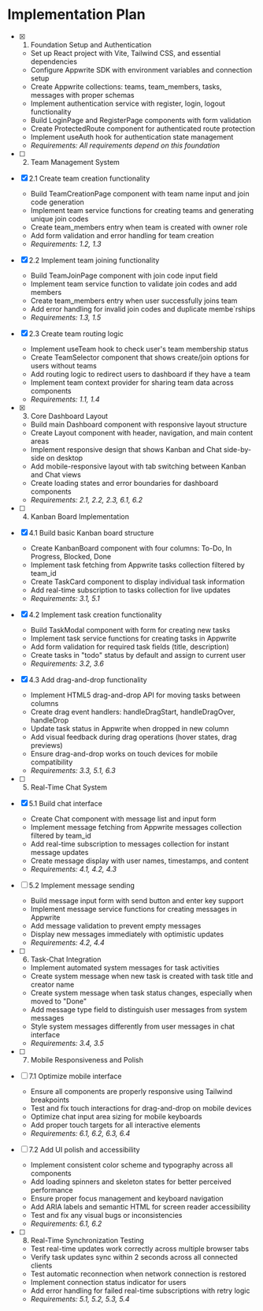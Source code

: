 # Implementation Plan

- [x] 1. Foundation Setup and Authentication









  - Set up React project with Vite, Tailwind CSS, and essential dependencies
  - Configure Appwrite SDK with environment variables and connection setup
  - Create Appwrite collections: teams, team_members, tasks, messages with proper schemas
  - Implement authentication service with register, login, logout functionality
  - Build LoginPage and RegisterPage components with form validation
  - Create ProtectedRoute component for authenticated route protection
  - Implement useAuth hook for authentication state management
  - _Requirements: All requirements depend on this foundation_

- [ ] 2. Team Management System
- [x] 2.1 Create team creation functionality














  - Build TeamCreationPage component with team name input and join code generation
  - Implement team service functions for creating teams and generating unique join codes
  - Create team_members entry when team is created with owner role
  - Add form validation and error handling for team creation
  - _Requirements: 1.2, 1.3_

- [x] 2.2 Implement team joining functionality





  - Build TeamJoinPage component with join code input field
  - Implement team service function to validate join codes and add members
  - Create team_members entry when user successfully joins team
  - Add error handling for invalid join codes and duplicate membe`rships
  - _Requirements: 1.3, 1.5_

- [x] 2.3 Create team routing logic





  - Implement useTeam hook to check user's team membership status
  - Create TeamSelector component that shows create/join options for users without teams
  - Add routing logic to redirect users to dashboard if they have a team
  - Implement team context provider for sharing team data across components
  - _Requirements: 1.1, 1.4_

- [x] 3. Core Dashboard Layout





  - Build main Dashboard component with responsive layout structure
  - Create Layout component with header, navigation, and main content areas
  - Implement responsive design that shows Kanban and Chat side-by-side on desktop
  - Add mobile-responsive layout with tab switching between Kanban and Chat views
  - Create loading states and error boundaries for dashboard components
  - _Requirements: 2.1, 2.2, 2.3, 6.1, 6.2_

- [ ] 4. Kanban Board Implementation
- [x] 4.1 Build basic Kanban board structure




  - Create KanbanBoard component with four columns: To-Do, In Progress, Blocked, Done
  - Implement task fetching from Appwrite tasks collection filtered by team_id
  - Create TaskCard component to display individual task information
  - Add real-time subscription to tasks collection for live updates
  - _Requirements: 3.1, 5.1_

- [x] 4.2 Implement task creation functionality





  - Build TaskModal component with form for creating new tasks
  - Implement task service functions for creating tasks in Appwrite
  - Add form validation for required task fields (title, description)
  - Create tasks in "todo" status by default and assign to current user
  - _Requirements: 3.2, 3.6_

- [x] 4.3 Add drag-and-drop functionality





  - Implement HTML5 drag-and-drop API for moving tasks between columns
  - Create drag event handlers: handleDragStart, handleDragOver, handleDrop
  - Update task status in Appwrite when dropped in new column
  - Add visual feedback during drag operations (hover states, drag previews)
  - Ensure drag-and-drop works on touch devices for mobile compatibility
  - _Requirements: 3.3, 5.1, 6.3_

- [ ] 5. Real-Time Chat System
- [x] 5.1 Build chat interface





  - Create Chat component with message list and input form
  - Implement message fetching from Appwrite messages collection filtered by team_id
  - Add real-time subscription to messages collection for instant message updates
  - Create message display with user names, timestamps, and content
  - _Requirements: 4.1, 4.2, 4.3_

- [ ] 5.2 Implement message sending
  - Build message input form with send button and enter key support
  - Implement message service functions for creating messages in Appwrite
  - Add message validation to prevent empty messages
  - Display new messages immediately with optimistic updates
  - _Requirements: 4.2, 4.4_

- [ ] 6. Task-Chat Integration
  - Implement automated system messages for task activities
  - Create system message when new task is created with task title and creator name
  - Create system message when task status changes, especially when moved to "Done"
  - Add message type field to distinguish user messages from system messages
  - Style system messages differently from user messages in chat interface
  - _Requirements: 3.4, 3.5_

- [ ] 7. Mobile Responsiveness and Polish
- [ ] 7.1 Optimize mobile interface
  - Ensure all components are properly responsive using Tailwind breakpoints
  - Test and fix touch interactions for drag-and-drop on mobile devices
  - Optimize chat input area sizing for mobile keyboards
  - Add proper touch targets for all interactive elements
  - _Requirements: 6.1, 6.2, 6.3, 6.4_

- [ ] 7.2 Add UI polish and accessibility
  - Implement consistent color scheme and typography across all components
  - Add loading spinners and skeleton states for better perceived performance
  - Ensure proper focus management and keyboard navigation
  - Add ARIA labels and semantic HTML for screen reader accessibility
  - Test and fix any visual bugs or inconsistencies
  - _Requirements: 6.1, 6.2_

- [ ] 8. Real-Time Synchronization Testing
  - Test real-time updates work correctly across multiple browser tabs
  - Verify task updates sync within 2 seconds across all connected clients
  - Test automatic reconnection when network connection is restored
  - Implement connection status indicator for users
  - Add error handling for failed real-time subscriptions with retry logic
  - _Requirements: 5.1, 5.2, 5.3, 5.4_